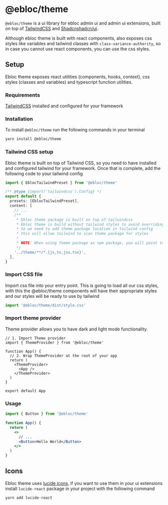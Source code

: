 # @ebloc/theme

`@ebloc/theme` is a ui library for ebloc admin ui and admin ui extensions, built on top of [TailwindCSS](https://tailwindcss.com/) and [Shadcnshadcn/ui](https://ui.shadcn.com/).

Although ebloc theme is built with react components, also exposes css styles like variables and tailwind classes with `class-variance-authority`, so in case you cannot use react components, you can use the css styles.

## Setup

Ebloc theme exposes react utilities (components, hooks, context), css styles (classes and variables) and typescript function utilities.

### Requirements

[TailwindCSS](https://tailwindcss.com) installed and configured for your framework

### Installation

To install `@ebloc/theme` run the following commands in your terminal

```bash
yarn install @ebloc/theme
```

### Tailwind CSS setup

Ebloc theme is built on top of Tailwind CSS, so you need to have installed and configured tailwind for your framework. Once that is complete, add the following code to your tailwind config

```ts
import { EblocTailwindPreset } from '@ebloc/theme'

/** @type {import('tailwindcss').Config} */
export default {
  presets: [EblocTailwindPreset],
  content: [
    // ...
    /**
     * Ebloc theme package is built on top of tailwindcss
     * Ebloc theme is build without tailwind styles to avoid overriding styles
     * So we need to add theme package location in tailwind config
     * this will allow tailwind to scan theme package for styles
     *
     * NOTE: When using theme package as npm package, you will point to node_modules folder
     */
    '../theme/**/*.{js,ts,jsx,tsx}',
  ],
}
```

### Import CSS file

Import css file into your entry point. This is going to load all our css styles, with this the @ebloc/theme components will have their appropriate styles and our styles will be ready to use by tailwind

```ts
import '@ebloc/theme/dist/style.css'
```

### Import theme provider

Theme provider allows you to have dark and light mode functionality.

```tsx
// 1. Import Theme provider
import { ThemeProvider } from '@ebloc/theme'

function App() {
  // 2. Wrap ThemeProvider at the root of your app
  return (
    <ThemeProvider>
      <App />
    </ThemeProvider>
  )
}

export default App
```

### Usage

```jsx
import { Button } from '@ebloc/theme'

function App() {
  return (
    <>
      // ...
      <Button>Hello World</Button>
    </>
  )
}
```

## Icons

Ebloc theme uses [lucide icons](https://lucide.dev/icons/), if you want to use them in your ui extensions install `lucide-react` package in your project with the following command

```bash
yarn add lucide-react
```
